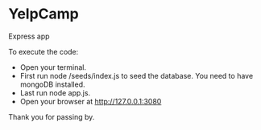 # YelpCamp
Express app

To execute the code:
- Open your terminal.
- First run node /seeds/index.js to seed the database. You need to have mongoDB installed.
- Last run node app.js.
- Open your browser at http://127.0.0.1:3080

Thank you for passing by.
